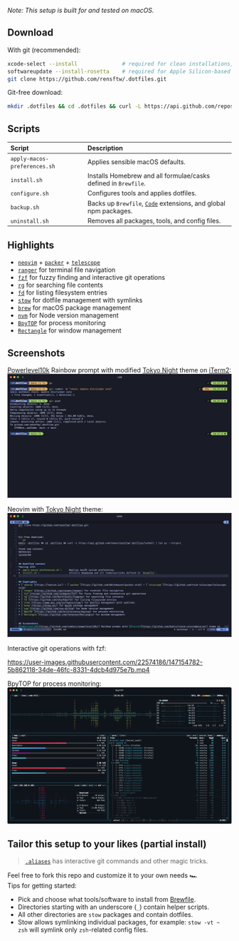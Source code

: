 _Note: This setup is built for and tested on macOS._


## Download
With git (recommended):
```sh
xcode-select --install              # required for clean installations, because macOS is not shipped with git
softwareupdate --install-rosetta    # required for Apple Silicon-based machines
git clone https://github.com/rensftw/.dotfiles.git
```


Git-free download:
```sh
mkdir .dotfiles && cd .dotfiles && curl -L https://api.github.com/repos/rensftw/.dotfiles/tarball | tar xz --strip=1
```


## Scripts
|Script                         |Description                                                                                        |
|:------------------------------|:--------------------------------------------------------------------------------------------------|
| `apply-macos-preferences.sh`  | Applies sensible macOS defaults.                                                                  |
| `install.sh`                  | Installs Homebrew and all formulae/casks defined in `Brewfile`.                                   |
| `configure.sh`                | Configures tools and applies dotfiles.                                                            |
| `backup.sh`                   | Backs up `Brewfile`, [`Code`](https://code.visualstudio.com/) extensions, and global npm packages.|
| `uninstall.sh`                | Removes all packages, tools, and config files.                                                    |


## Highlights
* [`neovim`](https://neovim.io/) + [`packer`](https://github.com/wbthomason/packer.nvim) + [`telescope`](https://github.com/nvim-telescope/telescope.nvim)
* [`ranger`](https://github.com/ranger/ranger) for terminal file navigation
* [`fzf`](https://github.com/junegunn/fzf) for fuzzy finding and interactive git operations
* [`rg`](https://github.com/BurntSushi/ripgrep) for searching file contents
* [`fd`](https://github.com/sharkdp/fd) for listing filesystem entries
* [`stow`](https://www.gnu.org/software/stow/) for dotfile management with symlinks
* [`brew`](https://brew.sh/) for macOS package management
* [`nvm`](https://github.com/nvm-sh/nvm) for Node version management
* [`BpyTOP`](https://github.com/aristocratos/bpytop) for process monitoring
* [`Rectangle`](https://github.com/rxhanson/Rectangle) for window management


## Screenshots
[Powerlevel10k](https://github.com/romkatv/powerlevel10k/) Rainbow prompt with modified [Tokyo Night](https://github.com/folke/tokyonight.nvim) theme on [iTerm2](https://iterm2.com/):
![Powerlevel10k Rainbow prompt with modified Tokyo Night theme on iTerm2](https://raw.githubusercontent.com/rensftw/.dotfiles-media/main/iterm-with-modified-tokyonight-theme.png)


Neovim with [Tokyo Night](https://github.com/folke/tokyonight.nvim) theme:
![Neovim with Tokyo Night theme](https://raw.githubusercontent.com/rensftw/.dotfiles-media/main/neovim-with-tokyonight-theme.png)


Interactive git operations with fzf:

https://user-images.githubusercontent.com/22574186/147154782-5b862118-34de-46fc-8331-4dcb4d975e7b.mp4


BpyTOP for process monitoring:
![BpyTOP for process monitoring](https://raw.githubusercontent.com/rensftw/.dotfiles-media/main/bpytop-process-manager.png)


## Tailor this setup to your likes (partial install)
> [`.aliases`](./system/.aliases) has interactive git commands and other magic tricks.

Feel free to fork this repo and customize it to your own needs 🏎   
Tips for getting started:  
* Pick and choose what tools/software to install from [Brewfile](./_homebrew/Brewfile).
* Directories starting with an underscore (`_`) contain helper scripts.
* All other directories are `stow` packages and contain dotfiles.
* Stow allows symlinking individual packages, for example: `stow -vt ~ zsh` will symlink only `zsh`-related config files.

